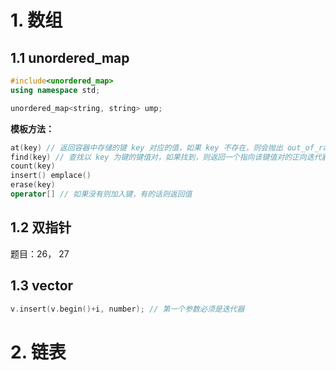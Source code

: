 # 1. 数组
## 1.1 unordered_map
```C++
#include<unordered_map>
using namespace std;

unordered_map<string, string> ump;
```
**模板方法：**
```C++
at(key) // 返回容器中存储的键 key 对应的值，如果 key 不存在，则会抛出 out_of_range 异常。
find(key) // 查找以 key 为键的键值对，如果找到，则返回一个指向该键值对的正向迭代器；反之，则返回一个指向容器中最后一个键值对之后位置的迭代器
count(key)
insert() emplace()
erase(key)
operator[] // 如果没有则加入键，有的话则返回值
```
## 1.2 双指针
题目：26， 27
## 1.3 vector
```C++
v.insert(v.begin()+i, number); // 第一个参数必须是迭代器
```
# 2. 链表
